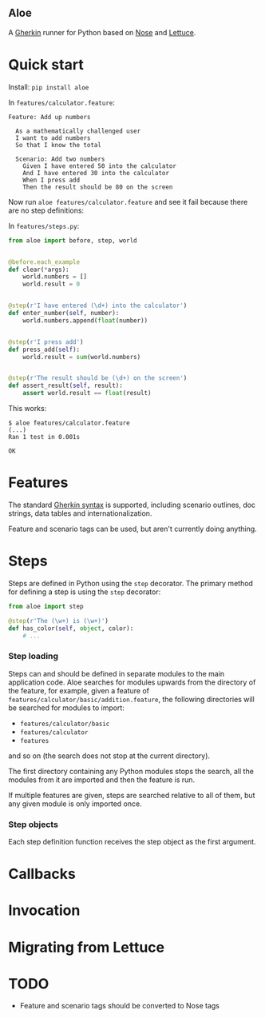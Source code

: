 Aloe
----

A [Gherkin][gherkin] runner for Python based on [Nose][nose] and
[Lettuce][lettuce].

Quick start
===========

Install: `pip install aloe`

In `features/calculator.feature`:

```gherkin
Feature: Add up numbers

  As a mathematically challenged user
  I want to add numbers
  So that I know the total

  Scenario: Add two numbers
    Given I have entered 50 into the calculator
    And I have entered 30 into the calculator
    When I press add
    Then the result should be 80 on the screen
```

Now run `aloe features/calculator.feature` and see it fail because there are no
step definitions:


In `features/steps.py`:

```python
from aloe import before, step, world


@before.each_example
def clear(*args):
    world.numbers = []
    world.result = 0


@step(r'I have entered (\d+) into the calculator')
def enter_number(self, number):
    world.numbers.append(float(number))


@step(r'I press add')
def press_add(self):
    world.result = sum(world.numbers)


@step(r'The result should be (\d+) on the screen')
def assert_result(self, result):
    assert world.result == float(result)
```

This works:

```
$ aloe features/calculator.feature
(...)
Ran 1 test in 0.001s

OK
```

Features
========

The standard [Gherkin syntax][gherkin-syntax] is supported, including scenario
outlines, doc strings, data tables and internationalization.

Feature and scenario tags can be used, but aren't currently doing anything.

Steps
=====

Steps are defined in Python using the `step` decorator. The primary method for
defining a step is using the `step` decorator:

```python
from aloe import step

@step(r'The (\w+) is (\w+)')
def has_color(self, object, color):
    # ...
```

### Step loading

Steps can and should be defined in separate modules to the main application
code. Aloe searches for modules upwards from the directory of the feature, for
example, given a feature of `features/calculator/basic/addition.feature`, the
following directories will be searched for modules to import:

* `features/calculator/basic`
* `features/calculator`
* `features`

and so on (the search does not stop at the current directory).

The first directory containing any Python modules stops the search, all the
modules from it are imported and then the feature is run.

If multiple features are given, steps are searched relative to all of them, but
any given module is only imported once.

### Step objects

Each step definition function receives the step object as the first argument.

Callbacks
=========

Invocation
==========

Migrating from Lettuce
======================

TODO
====

* Feature and scenario tags should be converted to Nose tags

[gherkin]: https://cucumber.io/
[nose]: https://nose.readthedocs.org/
[lettuce]: http://lettuce.it/
[gherkin-syntax]: https://cucumber.io/docs/reference
